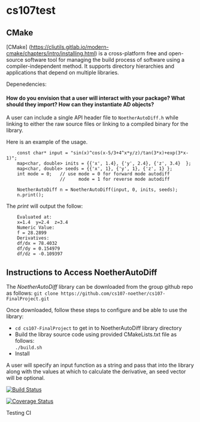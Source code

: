 # cs107test


## CMake
[CMake] (https://cliutils.gitlab.io/modern-cmake/chapters/intro/installing.html) is a cross-platform free and open-source software tool for managing the build process of software using a compiler-independent method. It supports directory hierarchies and applications that depend on multiple libraries.

Depenedencies:


#### How do you envision that a user will interact with your package? What should they import? How can they instantiate AD objects?

A user can include a single API header file to `NoetherAutoDiff.h` while linking to either the raw source files or linking to a compiled binary for the library.

Here is an example of the usage.
```
    const char* input = "sin(x)^cos(x-5/3+4^x*y/z)/tan(3*x)+exp(3*x-1)";
    map<char, double> inits = {{'x', 1.4}, {'y', 2.4}, {'z', 3.4}  };
    map<char, double> seeds = {{'x', 1}, {'y', 1}, {'z', 1} };
    int mode = 0;   // use mode = 0 for forward mode autodiff 
                    //     mode = 1 for reverse mode autodiff

    NoetherAutoDiff n = NoetherAutoDiff(input, 0, inits, seeds);
    n.print();
```

The *print* will output the follow:
```
    Evaluated at: 
    x=1.4  y=2.4  z=3.4  
    Numeric Value:
    f = 28.2899
    Derivatives: 
    df/dx = 78.4032
    df/dy = 0.154979
    df/dz = -0.109397
```

## Instructions to Access NoetherAutoDiff
The *NoetherAutoDiff* library can be downloaded from the group github repo as follows:
```git clone https://github.com/cs107-noether/cs107-FinalProject.git```

Once downloaded, follow these steps to configure and be able to use the library:
- ```cd cs107-FinalProject``` to get in to NoetherAutoDiff library directory
- Build the libray source code using provided CMakeLists.txt file as follows:  
     ```./build.sh```
- Install




A user will specify an input function as a string and pass that into the library along with the values at which to calculate the derivative, an seed vector will be optional. 



[![Build Status](https://travis-ci.com/samNson/cs107test.svg?branch=main)](https://travis-ci.com/samNson/cs107test)

[![Coverage Status](https://codecov.io/gh/samNson/cs107test/branch/main/graph/badge.svg?token=6da39f8f-bc16-4c10-b12d-ae1472059d90)](https://codecov.io/gh/samNson/cs107test)

Testing CI
